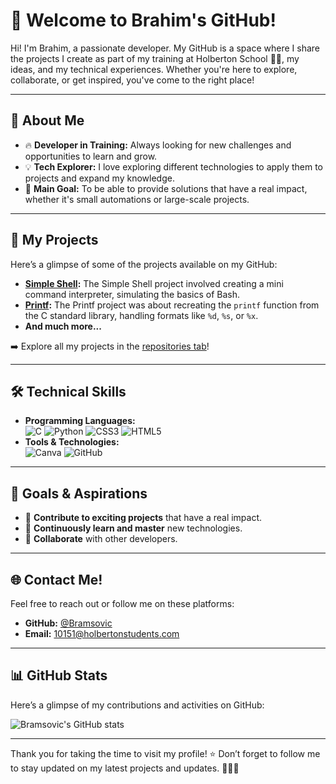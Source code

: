 # 👋 Welcome to Brahim's GitHub!

Hi! I'm Brahim, a passionate developer. My GitHub is a space where I share the projects I create as part of my training at Holberton School 👨‍🎓, my ideas, and my technical experiences. Whether you're here to explore, collaborate, or get inspired, you've come to the right place!

---

## 🌟 About Me

- 🔥 **Developer in Training:** Always looking for new challenges and opportunities to learn and grow.  
- 💡 **Tech Explorer:** I love exploring different technologies to apply them to projects and expand my knowledge.  
- 🎯 **Main Goal:** To be able to provide solutions that have a real impact, whether it's small automations or large-scale projects.  

---

## 📂 My Projects

Here’s a glimpse of some of the projects available on my GitHub:  

- **[Simple Shell](https://github.com/stan-holberton/holbertonschool-simple_shell):** The Simple Shell project involved creating a mini command interpreter, simulating the basics of Bash.  
- **[Printf](https://github.com/Bramsovic/holbertonschool-printf):** The Printf project was about recreating the `printf` function from the C standard library, handling formats like `%d`, `%s`, or `%x`.  
- **And much more...**

➡️ Explore all my projects in the [repositories tab](https://github.com/Bramsovic?tab=repositories)!

---

## 🛠️ Technical Skills

- **Programming Languages:**  
![C](https://img.shields.io/badge/-C-A8B9CC?logo=c&logoColor=white&style=flat) ![Python](https://img.shields.io/badge/-Python-3776AB?logo=python&logoColor=white&style=flat) ![CSS3](https://img.shields.io/badge/-CSS3-1572B6?logo=css3&logoColor=white&style=flat) ![HTML5](https://img.shields.io/badge/-HTML5-E34F26?logo=html5&logoColor=white&style=flat)  
- **Tools & Technologies:**  
![Canva](https://img.shields.io/badge/-Canva-00C4CC?logo=canva&logoColor=white&style=flat) ![GitHub](https://img.shields.io/badge/-GitHub-181717?logo=github&logoColor=white&style=flat)

---

## 🚀 Goals & Aspirations

- 🎯 **Contribute to exciting projects** that have a real impact.  
- 🌱 **Continuously learn and master** new technologies.  
- 🤝 **Collaborate** with other developers.  

---

## 🌐 Contact Me!

Feel free to reach out or follow me on these platforms:

- **GitHub:** [@Bramsovic](https://github.com/Bramsovic)  
- **Email:** 10151@holbertonstudents.com  

---

## 📊 GitHub Stats

Here’s a glimpse of my contributions and activities on GitHub:

![Bramsovic's GitHub stats](https://github-readme-stats.vercel.app/api?username=Bramsovic&show_icons=true&theme=radical)

---

Thank you for taking the time to visit my profile! ⭐ Don’t forget to follow me to stay updated on my latest projects and updates. 👨‍💻🦾
